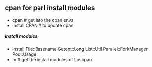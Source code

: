## cpan for perl install modules
- cpan  # get into the cpan envs
- install CPAN # to update cpan
##### install modules
- install File::Basename Getopt::Long List::Util Parallel::ForkManager Pod::Usage 
- m   # get the install modules of the cpan
